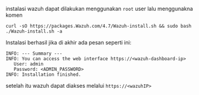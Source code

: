 instalasi wazuh dapat dilakukan menggunakan ```root``` user lalu menggunakna komen

```
curl -sO https://packages.Wazuh.com/4.7/Wazuh-install.sh && sudo bash ./Wazuh-install.sh -a 
```

Instalasi berhasil jika di akhir ada pesan seperti ini:

```
INFO: --- Summary ---
INFO: You can access the web interface https://<wazuh-dashboard-ip>
   User: admin
   Password: <ADMIN_PASSWORD>
INFO: Installation finished.
```
setelah itu wazuh dapat diakses melalui ```https://<wazuhIP>```


